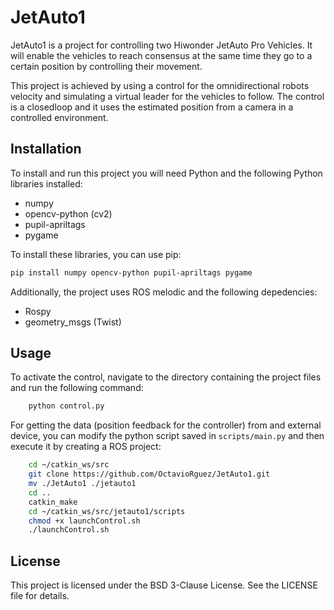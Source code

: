 # JetAuto1

JetAuto1 is a project for controlling two Hiwonder JetAuto Pro Vehicles. It will enable the vehicles to reach consensus at the same time they go to a certain position by controlling their movement. 

This project is achieved by using a control for the omnidirectional robots velocity and simulating a virtual leader for the vehicles to follow. The control is a closedloop and it uses the estimated position from a camera 
in a controlled environment.

## Installation

To install and run this project you will need Python and the following Python libraries installed:

- numpy
- opencv-python (cv2)
- pupil-apriltags
- pygame
 
To install these libraries, you can use pip:

```bash
pip install numpy opencv-python pupil-apriltags pygame
```

Additionally, the project uses ROS melodic and the following depedencies:
- Rospy
- geometry_msgs (Twist)

## Usage

To activate the control, navigate to the directory containing the project files and run the following command:
```bash
    python control.py
```

For getting the data (position feedback for the controller) from and external device, you can modify the python script saved in `scripts/main.py` and then execute it by creating a ROS project:
```bash
    cd ~/catkin_ws/src
    git clone https://github.com/OctavioRguez/JetAuto1.git
    mv ./JetAuto1 ./jetauto1
    cd ..
    catkin_make
    cd ~/catkin_ws/src/jetauto1/scripts
    chmod +x launchControl.sh
    ./launchControl.sh
```

## License

This project is licensed under the BSD 3-Clause License. See the LICENSE file for details.